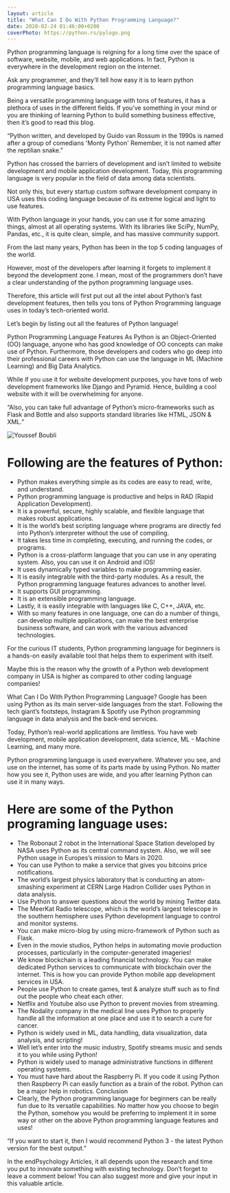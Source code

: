 ```yaml
---
layout: article
title: "What Can I Do With Python Programming Language?"
date: 2020-02-24 01:46:00+0200
coverPhoto: https://python.rs/pylogo.png
---
```



Python programming language is reigning for a long time over the space of software, website, mobile, and web applications. In fact, Python is everywhere in the development region on the internet.

Ask any programmer, and they’ll tell how easy it is to learn python programming language basics.

Being a versatile programming language with tons of features, it has a plethora of uses in the different fields. If you’ve something in your mind or you are thinking of learning Python to build something business effective, then it’s good to read this blog.

“Python written, and developed by Guido van Rossum in the 1990s is named after a group of comedians 'Monty Python' Remember, it is not named after the reptilian snake.”

Python has crossed the barriers of development and isn’t limited to website development and mobile application development. Today, this programming language is very popular in the field of data among data scientists.

Not only this, but every startup custom software development company in USA uses this coding language because of its extreme logical and light to use features.

With Python language in your hands, you can use it for some amazing things, almost at all operating systems. With its libraries like SciPy, NumPy, Pandas, etc., it is quite clean, simple, and has massive community support.

From the last many years, Python has been in the top 5 coding languages of the world.

However, most of the developers after learning it forgets to implement it beyond the development zone. I mean, most of the programmers don’t have a clear understanding of the python programming language uses.

Therefore, this article will first put out all the intel about Python’s fast development features, then tells you tons of Python Programming language uses in today’s tech-oriented world.

Let’s begin by listing out all the features of Python language!

Python Programming Language Features
As Python is an Object-Oriented (OO) language, anyone who has good knowledge of OO concepts can make use of Python. Furthermore, those developers and coders who go deep into their professional careers with Python can use the language in ML (Machine Learning) and Big Data Analytics.

While if you use it for website development purposes, you have tons of web development frameworks like Django and Pyramid. Hence, building a cool website with it will be overwhelming for anyone.

“Also, you can take full advantage of Python’s micro-frameworks such as Flask and Bottle and also supports standard libraries like HTML, JSON & XML.”

![Youssef Boubli](https://qph.fs.quoracdn.net/main-qimg-ed18fef07c0cd9ebebb74daf147a6275)

# Following are the features of Python:

* Python makes everything simple as its codes are easy to read, write, and understand.
* Python programming language is productive and helps in RAD (Rapid Application Development).
* It is a powerful, secure, highly scalable, and flexible language that makes robust applications.
* It is the world’s best scripting language where programs are directly fed into Python’s interpreter without the use of compiling.
* It takes less time in completing, executing, and running the codes, or programs.
* Python is a cross-platform language that you can use in any operating system. Also, you can use it on Android and iOS!
* It uses dynamically typed variables to make programming easier.
* It is easily integrable with the third-party modules. As a result, the Python programming language features advances to another level.
* It supports GUI programming.
* It is an extensible programming language.
* Lastly, it is easily integrable with languages like C, C++, JAVA, etc.
* With so many features in one language, one can do a number of things, can develop multiple applications, can make the best enterprise business software, and can work with the various advanced technologies.

For the curious IT students, Python programming language for beginners is a hands-on easily available tool that helps them to experiment with itself.

Maybe this is the reason why the growth of a Python web development company in USA is higher as compared to other coding language companies!

What Can I Do With Python Programming Language?
Google has been using Python as its main server-side languages from the start. Following the tech giant’s footsteps, Instagram & Spotify use Python programming language in data analysis and the back-end services.

Today, Python’s real-world applications are limitless. You have web development, mobile application development, data science, ML - Machine Learning, and many more.

Python programming language is used everywhere. Whatever you see, and use on the internet, has some of its parts made by using Python. No matter how you see it, Python uses are wide, and you after learning Python can use it in many ways.

# Here are some of the Python programing language uses:

* The Robonaut 2 robot in the International Space Station developed by NASA uses Python as its central command system. Also, we will see Python usage in Europes’s mission to Mars in 2020.
* You can use Python to make a service that gives you bitcoins price notifications.
* The world’s largest physics laboratory that is conducting an atom-smashing experiment at CERN Large Hadron Collider uses Python in data analysis.
* Use Python to answer questions about the world by mining Twitter data.
* The MeerKat Radio telescope, which is the world’s largest telescope in the southern hemisphere uses Python development language to control and monitor systems.
* You can make micro-blog by using micro-framework of Python such as Flask.
* Even in the movie studios, Python helps in automating movie production processes, particularly in the computer-generated imageries!
* We know blockchain is a leading financial technology. You can make dedicated Python services to communicate with blockchain over the internet. This is how you can provide Python mobile app development services in USA.
* People use Python to create games, test & analyze stuff such as to find out the people who cheat each other.
* Netflix and Youtube also use Python to prevent movies from streaming.
* The Nodality company in the medical line uses Python to properly handle all the information at one place and use it to search a cure for cancer.
* Python is widely used in ML, data handling, data visualization, data analysis, and scripting!
* Well let’s enter into the music industry, Spotify streams music and sends it to you while using Python!
* Python is widely used to manage administrative functions in different operating systems.
* You must have hard about the Raspberry Pi. If you code it using Python then Raspberry Pi can easily function as a brain of the robot. Python can be a major help in robotics.
Conclusion
* Clearly, the Python programming language for beginners can be really fun due to its versatile capabilities. No matter how you choose to begin the Python, somehow you would be preferring to implement it in some way or other on the above Python programming language features and uses!

“If you want to start it, then I would recommend Python 3 - the latest Python version for the best output.”

In the endPsychology Articles, it all depends upon the research and time you put to innovate something with existing technology. Don’t forget to leave a comment below! You can also suggest more and give your input in this valuable article.